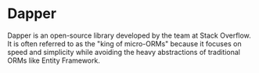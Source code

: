 # Dapper
Dapper is an open-source library developed by the team at Stack Overflow. It is often referred to as the "king of micro-ORMs" because it focuses on speed and simplicity while avoiding the heavy abstractions of traditional ORMs like Entity Framework.

